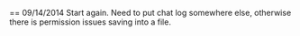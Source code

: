 == 09/14/2014
Start again. Need to put chat log somewhere else, otherwise there is permission issues saving into a file.